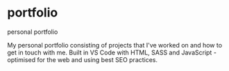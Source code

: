 # portfolio
personal portfolio

My personal portfolio consisting of projects that I've worked on and how to get in touch with me. Built in VS Code with HTML, SASS and JavaScript - optimised for the web and using best SEO practices.
